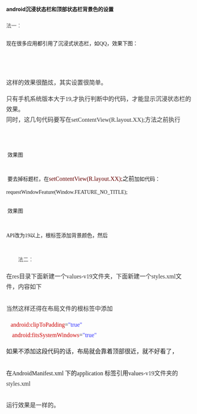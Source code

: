 #### android沉浸状态栏和顶部状态栏背景色的设置

<div id="article_content" class="article_content">

<span style="font-family:'Microsoft Yahei'; line-height:28px; text-indent:32px"></span>
<h3 id="一概述" style="font-size:16px; color:rgb(85,85,85); margin:0.8em 0px; padding:0px; font-weight:100; font-family:'microsoft yahei'; line-height:35px">
<span style="font-family:'microsoft yahei'; font-size:14px; line-height:35px">法一：</span></h3>
<p style="margin-top:0px; margin-bottom:1.1em; padding-top:0px; padding-bottom:0px; font-family:'microsoft yahei'; line-height:35px">
<span style="font-size:14px">现在很多应用都引用了沉浸式状态栏，如QQ，效果下图：</span></p>
<p style="font-size:14px; color:rgb(85,85,85); margin-top:0px; margin-bottom:1.1em; padding-top:0px; padding-bottom:0px; font-family:'microsoft yahei'; line-height:35px">
<img src="http://img.blog.csdn.net/20160726093554229?watermark/2/text/aHR0cDovL2Jsb2cuY3Nkbi5uZXQv/font/5a6L5L2T/fontsize/400/fill/I0JBQkFCMA==/dissolve/70/gravity/Center" alt=""><br>
</p>
<p style="font-size:14px; color:rgb(85,85,85); margin-top:0px; margin-bottom:1.1em; padding-top:0px; padding-bottom:0px; font-family:'microsoft yahei'; line-height:35px">
<span style="color:rgb(51,51,51); font-family:'Microsoft Yahei'; font-size:16px; line-height:28px"><br>
</span></p>
<p style="font-size:14px; color:rgb(85,85,85); margin-top:0px; margin-bottom:1.1em; padding-top:0px; padding-bottom:0px; font-family:'microsoft yahei'; line-height:35px">
<span style="color:rgb(51,51,51); font-family:'Microsoft Yahei'; font-size:16px; line-height:28px"><span style="color:rgb(51,51,51); font-family:'Microsoft Yahei'; font-size:16px; line-height:28px; text-indent:32px">这样的效果很酷炫，其实设置很简单。</span></span></p>


<p><span style="color:rgb(51,51,51); font-family:'Microsoft Yahei'; font-size:16px; line-height:28px; text-indent:32px">只有手机系统版本大于19,才执行判断中的代码，才能显示沉浸状态栏的效果。&nbsp;</span><br>
<span style="color:rgb(51,51,51); font-family:'Microsoft Yahei'; font-size:16px; line-height:28px; text-indent:32px">同时，这几句代码要写在setContentView(R.layout.XX);方法之前执行</span></p>
<p><a target="_blank" target="_blank" name="t1" style="font-family:'microsoft yahei'; line-height:35px; font-size:16px; text-indent:32px; color:rgb(12,137,207); background-color:rgb(255,255,255)"><br>
</a></p>
<span style="line-height:28px"></span>
<p style="font-family:'microsoft yahei'; margin-top:0px; margin-bottom:1.1em; padding-top:0px; padding-bottom:0px; line-height:35px">
<span style="font-size:14px">&nbsp;效果图</span></p>
<p style="font-family:'microsoft yahei'; margin-top:0px; margin-bottom:1.1em; padding-top:0px; padding-bottom:0px; line-height:35px">
<span style="font-size:14px"><img src="http://img.blog.csdn.net/20160726094643225?watermark/2/text/aHR0cDovL2Jsb2cuY3Nkbi5uZXQv/font/5a6L5L2T/fontsize/400/fill/I0JBQkFCMA==/dissolve/70/gravity/Center" alt=""><br>
</span></p>
<p style="font-family:'microsoft yahei'; margin-top:0px; margin-bottom:1.1em; padding-top:0px; padding-bottom:0px; line-height:35px">
<span style="font-size:14px">&nbsp;要去掉标题栏，在<span style="color:rgb(102,0,0); font-family:'Microsoft Yahei'; font-size:16px; line-height:28px; text-indent:32px; white-space:pre">setContentView(R.layout.XX);</span><span style="font-family:'Microsoft Yahei'; font-size:16px; line-height:28px; text-indent:32px; white-space:pre">之前</span><span style="font-family:'microsoft yahei'; font-size:14px; line-height:35px">加如代码：</span><span style="font-family:'microsoft yahei'; font-size:14px; line-height:35px">requestWindowFeature(Window.FEATURE_NO_TITLE);</span></span></p>
<p style="font-family:'microsoft yahei'; margin-top:0px; margin-bottom:1.1em; padding-top:0px; padding-bottom:0px; line-height:35px">
<span style="font-size:14px"><span style="font-family:'microsoft yahei'; font-size:14px; line-height:35px"><span style="font-family:'microsoft yahei'; font-size:14px; line-height:35px">&nbsp;效果图</span><br>
</span></span></p>
<p style="font-family:'microsoft yahei'; margin-top:0px; margin-bottom:1.1em; padding-top:0px; padding-bottom:0px; line-height:35px">
<span style="font-size:14px"><span style="font-family:'microsoft yahei'; font-size:14px; line-height:35px"><span style="font-family:'microsoft yahei'; font-size:14px; line-height:35px"><img src="http://img.blog.csdn.net/20160726094948813?watermark/2/text/aHR0cDovL2Jsb2cuY3Nkbi5uZXQv/font/5a6L5L2T/fontsize/400/fill/I0JBQkFCMA==/dissolve/70/gravity/Center" alt=""><br>
</span></span></span></p>
<p style="font-family:'microsoft yahei'; margin-top:0px; margin-bottom:1.1em; padding-top:0px; padding-bottom:0px; line-height:35px">
<span style="font-size:14px">API改为19以上，根标签添加背景颜色，然后</span></p>
<p style="font-family:'microsoft yahei'; margin-top:0px; margin-bottom:1.1em; padding-top:0px; padding-bottom:0px; line-height:35px">
<span style="font-size:14px"><img src="http://img.blog.csdn.net/20160726100426357?watermark/2/text/aHR0cDovL2Jsb2cuY3Nkbi5uZXQv/font/5a6L5L2T/fontsize/400/fill/I0JBQkFCMA==/dissolve/70/gravity/Center" alt=""><br>
</span></p>
<p style="margin-top:0px; margin-bottom:1.1em; padding-top:0px; padding-bottom:0px; line-height:35px">
<span style="font-family:Microsoft YaHei; font-size:14px"></span></p>
<h3 id="一概述" style="text-indent:32px; font-size:16px; color:rgb(85,85,85); margin:0.8em 0px; padding:0px; font-weight:100; font-family:'microsoft yahei'; line-height:35px">
<span style="font-size:14px">法二：</span></h3>
<p></p>
<p style="margin-top:0px; margin-bottom:1.1em; padding-top:0px; padding-bottom:0px; line-height:35px">
<span style="font-family:Microsoft YaHei; font-size:14px"><span style="color:rgb(51,51,51); font-family:'Microsoft Yahei'; font-size:16px; line-height:28px; text-indent:32px">在res目录下面新建一个values-v19文件夹，下面新建一个styles.xml文件，内容如下</span><br>
</span></p>
<p style="margin-top:0px; margin-bottom:1.1em; padding-top:0px; padding-bottom:0px; line-height:35px">
<span style="font-family:Microsoft YaHei; font-size:14px"><span style="color:rgb(51,51,51); font-family:'Microsoft Yahei'; font-size:16px; line-height:28px; text-indent:32px"><img src="http://img.blog.csdn.net/20160726095410080?watermark/2/text/aHR0cDovL2Jsb2cuY3Nkbi5uZXQv/font/5a6L5L2T/fontsize/400/fill/I0JBQkFCMA==/dissolve/70/gravity/Center" alt=""><br>
</span></span></p>
<p style="margin-top:0px; margin-bottom:1.1em; padding-top:0px; padding-bottom:0px; line-height:35px">
<span style="font-family:Microsoft YaHei; font-size:14px"><span style="color:rgb(51,51,51); font-family:'Microsoft Yahei'; font-size:16px; line-height:28px; text-indent:32px">当然这样还得在布局文件的根标签中添加</span></span></p>
<p style="margin-top:0px; margin-bottom:1.1em; padding-top:0px; padding-bottom:0px; line-height:35px">
<span style="font-family:Microsoft YaHei; font-size:14px"><span style="color:rgb(51,51,51); font-family:'Microsoft Yahei'; font-size:16px; line-height:28px; text-indent:32px">&nbsp; &nbsp;</span><span style="font-family:'Microsoft Yahei'; font-size:16px; line-height:28px; text-indent:32px"><span style="color:#cc0000">android:clipToPadding</span></span><span style="font-family:'Microsoft Yahei'; font-size:16px; line-height:28px; text-indent:32px"><span style="color:#333333">=</span><span style="color:#3333ff">&quot;true&quot;&nbsp;</span><br>
&nbsp; &nbsp;&nbsp;<span style="color:#cc0000">android:fitsSystemWindows</span></span><span style="color:rgb(51,51,51); font-family:'Microsoft Yahei'; font-size:16px; line-height:28px; text-indent:32px">=</span><span style="font-family:'Microsoft Yahei'; font-size:16px; line-height:28px; text-indent:32px"><span style="color:#3333ff">&quot;true&quot;</span><br>
</span></span></p>
<p style="margin-top:0px; margin-bottom:1.1em; padding-top:0px; padding-bottom:0px; line-height:35px">
<span style="font-family:Microsoft YaHei; font-size:14px"><span style="font-family:'Microsoft Yahei'; font-size:16px; line-height:28px; text-indent:32px">如果不添加这段代码的话，布局就会靠着顶部很近，就不好看了，</span></span></p>
<p style="margin-top:0px; margin-bottom:1.1em; padding-top:0px; padding-bottom:0px; line-height:35px">
<span style="font-family:Microsoft YaHei; font-size:14px"><span style="font-family:'Microsoft Yahei'; font-size:16px; line-height:28px; text-indent:32px"><img src="http://img.blog.csdn.net/20160726100555710?watermark/2/text/aHR0cDovL2Jsb2cuY3Nkbi5uZXQv/font/5a6L5L2T/fontsize/400/fill/I0JBQkFCMA==/dissolve/70/gravity/Center" alt=""><br>
</span></span></p>
<p style="margin-top:0px; margin-bottom:1.1em; padding-top:0px; padding-bottom:0px; line-height:35px">
<span style="font-family:Microsoft YaHei; font-size:14px"><span style="font-family:'Microsoft Yahei'; font-size:16px; line-height:28px; text-indent:32px">在AndroidManifest.xml 下的application 标签引用values<span style="color:rgb(51,51,51); font-family:'Microsoft Yahei'; font-size:16px; line-height:28px; text-indent:32px">-v19文件夹的styles.xml</span></span></span></p>
<p style="margin-top:0px; margin-bottom:1.1em; padding-top:0px; padding-bottom:0px; line-height:35px">
<span style="font-family:Microsoft YaHei; font-size:14px"><span style="font-family:'Microsoft Yahei'; font-size:16px; line-height:28px; text-indent:32px"><span style="color:rgb(51,51,51); font-family:'Microsoft Yahei'; font-size:16px; line-height:28px; text-indent:32px"><img src="http://img.blog.csdn.net/20160726101142369?watermark/2/text/aHR0cDovL2Jsb2cuY3Nkbi5uZXQv/font/5a6L5L2T/fontsize/400/fill/I0JBQkFCMA==/dissolve/70/gravity/Center" alt=""><br>
</span></span></span></p>
<p style="margin-top:0px; margin-bottom:1.1em; padding-top:0px; padding-bottom:0px; line-height:35px">
<span style="font-family:Microsoft YaHei; font-size:14px"><span style="font-family:'Microsoft Yahei'; font-size:16px; line-height:28px; text-indent:32px"><span style="color:rgb(51,51,51); font-family:'Microsoft Yahei'; font-size:16px; line-height:28px; text-indent:32px">运行效果是一样的。</span></span></span></p>
</div>
